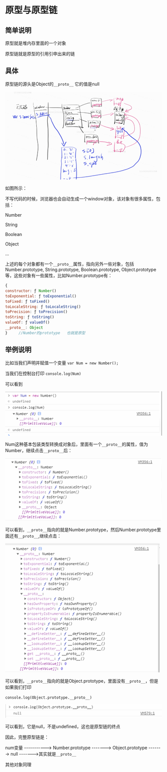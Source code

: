 # 原型与原型链

## 简单说明

原型就是堆内存里面的一个对象

原型链就是原型的引用引申出来的链



## 具体

原型链的源头是Object的`__proto__`    它的值是null

![](img/原型与原型链.png)

如图所示：

不写代码的时候，浏览器也会自动生成一个window对象，该对象有很多属性，包括：

Number

String

Boolean

Object

...



上述的每个对象都有一个`__proto__`属性，指向另外一些对象，包括Number.prototype, String.prototype, Boolean.prototype, Object.prototype等，这些对象有一些属性，比如Number.prototype有：

```js
{
constructor: ƒ Number()
toExponential: ƒ toExponential()
toFixed: ƒ toFixed()
toLocaleString: ƒ toLocaleString()
toPrecision: ƒ toPrecision()
toString: ƒ toString()
valueOf: ƒ valueOf()
__proto__: Object
}     //Number的prototype   也就是原型
```



## 举例说明

比如当我们声明并赋值一个变量    `var Num = new Number();`

当我们在控制台打印 `console.log(Num)`

可以看到

![1563083172785](img/1563083172785.png)

Num这种基本包装类型转换成对象后，里面有一个`__proto__`的属性，值为Number，继续点击`__proto__`后：

![1563084603194](img/1563084603194.png)

可以看到，`__proto__`指向的就是Number.prototype，然后Number.prototype里面还有`__proto__`,继续点击：

![1563084773948](img/1563084773948.png)

可以看到，`__proto__`指向的就是Object.prototype，里面没有`__proto__`，但是如果我们打印

`console.log(Object.prototype.__proto__)`   

![1563084969693](img/1563084969693.png)

可以看到，它是null，不是undefined，这也是原型链的终点



因此，完整原型链是：

num变量 ----------->  Number.prototype ------->  Object.prototype -------> null        ------->其实就是`__proto__`

其他对象同理